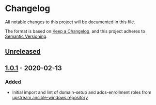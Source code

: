 # Changelog

All notable changes to this project will be documented in this file.

The format is based on [Keep a Changelog](https://keepachangelog.com/en/1.0.0/),
and this project adheres to [Semantic Versioning](https://semver.org/spec/v2.0.0.html).

## [Unreleased]

## [1.0.1] - 2020-02-13

### Added
- Initial import and lint of domain-setup and adcs-enrollment roles from
  [upstream ansible-windows
  repository](https://github.com/jborean93/ansible-windows)

[Unreleased]: https://github.com/inverse-inc/ansible-windows/compare/v1.0.1...HEAD
[1.0.1]: https://github.com/inverse-inc/ansible-windows/releases/tag/v1.0.1
